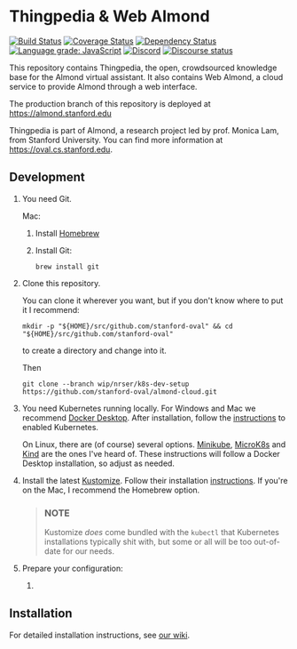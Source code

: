 # Thingpedia & Web Almond

[![Build Status](https://travis-ci.com/stanford-oval/almond-cloud.svg?branch=master)](https://travis-ci.com/stanford-oval/almond-cloud)
[![Coverage Status](https://coveralls.io/repos/github/stanford-oval/almond-cloud/badge.svg?branch=master)](https://coveralls.io/github/stanford-oval/almond-cloud?branch=master)
[![Dependency Status](https://david-dm.org/stanford-oval/almond-cloud/status.svg)](https://david-dm.org/stanford-oval/almond-cloud)
[![Language grade: JavaScript](https://img.shields.io/lgtm/grade/javascript/g/stanford-oval/almond-cloud.svg?logo=lgtm&logoWidth=18)](https://lgtm.com/projects/g/stanford-oval/almond-cloud/context:javascript)
[![Discord](https://img.shields.io/discord/642041264208085014)](https://discord.gg/anthtR4)
[![Discourse status](https://img.shields.io/discourse/https/community.almond.stanford.edu/status.svg)](https://community.almond.stanford.edu)

This repository contains Thingpedia, the open, crowdsourced knowledge base for
the Almond virtual assistant. It also contains Web Almond, a cloud service to
provide Almond through a web interface.

The production branch of this repository is deployed at
<https://almond.stanford.edu>

Thingpedia is part of Almond, a research project led by
prof. Monica Lam, from Stanford University.  You can find more
information at <https://oval.cs.stanford.edu>.

## Development

1.  You need Git.
    
    Mac:
    
    1.  Install [Homebrew](https://brew.sh/)
    2.  Install Git:
        
            brew install git
    
2.  Clone this repository.
    
    You can clone it wherever you want, but if you don't know where to put it I
    recommend:
    
        mkdir -p "${HOME}/src/github.com/stanford-oval" && cd "${HOME}/src/github.com/stanford-oval"
    
    to create a directory and change into it.
    
    Then
    
        git clone --branch wip/nrser/k8s-dev-setup https://github.com/stanford-oval/almond-cloud.git

3.  You need Kubernetes running locally. For Windows and Mac we recommend 
    [Docker Desktop][]. After installation, follow the
    [instructions](https://docs.docker.com/desktop/kubernetes/#enable-kubernetes)
    to enabled Kubernetes.
    
    On Linux, there are (of course) several options. [Minikube][], [MicroK8s][]
    and [Kind][] are the ones I've heard of. These instructions will follow a
    Docker Desktop installation, so adjust as needed.
    
    [Docker Desktop]: https://www.docker.com/products/docker-desktop
    [Minikube]: https://github.com/kubernetes/minikube
    [MicroK8s]: https://microk8s.io/
    [Kind]: https://github.com/kubernetes-sigs/kind
    
4.  Install the latest [Kustomize][]. Follow their installation
    [instructions](https://kubectl.docs.kubernetes.io/installation/kustomize/).
    If you're on the Mac, I recommend the Homebrew option.
    
    > ### NOTE ###
    > 
    > Kustomize _does_ come bundled with the `kubectl` that Kubernetes
    > installations typically shit with, but some or all will be too out-of-date
    > for our needs.
    
    [Kustomize]: https://kustomize.io/
    
5.  Prepare your configuration:
    
    1.  

## Installation

For detailed installation instructions, see
[our wiki](https://wiki.almond.stanford.edu/user-guide/almond-cloud/install).
